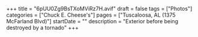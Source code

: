 +++
title = "6pUU0Zg9BsTXoMViRz7H.avif"
draft = false
tags = ["Photos"]
categories = ["Chuck E. Cheese's"]
pages = ["Tuscaloosa, AL (1375 McFarland Blvd)"]
startDate = ""
description = "Exterior before being destroyed by a tornado"
+++
